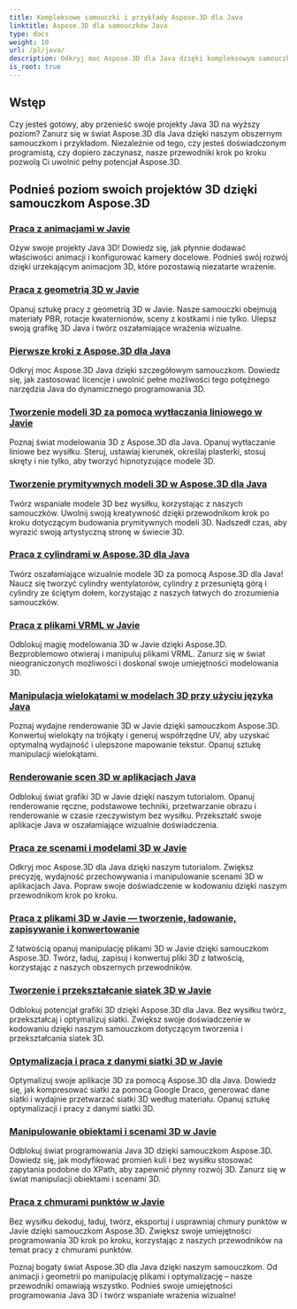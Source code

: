 ```yaml
---
title: Kompleksowe samouczki i przykłady Aspose.3D dla Java
linktitle: Aspose.3D dla samouczków Java
type: docs
weight: 10
url: /pl/java/
description: Odkryj moc Aspose.3D dla Java dzięki kompleksowym samouczkom. Ulepsz swoje projekty Java 3D dzięki samouczkom dotyczącym animacji, geometrii, licencjonowania i nie tylko!
is_root: true
---
```

## Wstęp

Czy jesteś gotowy, aby przenieść swoje projekty Java 3D na wyższy poziom? Zanurz się w świat Aspose.3D dla Java dzięki naszym obszernym samouczkom i przykładom. Niezależnie od tego, czy jesteś doświadczonym programistą, czy dopiero zaczynasz, nasze przewodniki krok po kroku pozwolą Ci uwolnić pełny potencjał Aspose.3D.

## Podnieś poziom swoich projektów 3D dzięki samouczkom Aspose.3D

### [Praca z animacjami w Javie](./animations/)

Ożyw swoje projekty Java 3D! Dowiedz się, jak płynnie dodawać właściwości animacji i konfigurować kamery docelowe. Podnieś swój rozwój dzięki urzekającym animacjom 3D, które pozostawią niezatarte wrażenie.

### [Praca z geometrią 3D w Javie](./geometry/)

Opanuj sztukę pracy z geometrią 3D w Javie. Nasze samouczki obejmują materiały PBR, rotacje kwaternionów, sceny z kostkami i nie tylko. Ulepsz swoją grafikę 3D Java i twórz oszałamiające wrażenia wizualne.

### [Pierwsze kroki z Aspose.3D dla Java](./licensing/)

Odkryj moc Aspose.3D Java dzięki szczegółowym samouczkom. Dowiedz się, jak zastosować licencje i uwolnić pełne możliwości tego potężnego narzędzia Java do dynamicznego programowania 3D.

### [Tworzenie modeli 3D za pomocą wytłaczania liniowego w Javie](./linear-extrusion/)

Poznaj świat modelowania 3D z Aspose.3D dla Java. Opanuj wytłaczanie liniowe bez wysiłku. Steruj, ustawiaj kierunek, określaj plasterki, stosuj skręty i nie tylko, aby tworzyć hipnotyzujące modele 3D.

### [Tworzenie prymitywnych modeli 3D w Aspose.3D dla Java](./primitive-3d-models/)

Twórz wspaniałe modele 3D bez wysiłku, korzystając z naszych samouczków. Uwolnij swoją kreatywność dzięki przewodnikom krok po kroku dotyczącym budowania prymitywnych modeli 3D. Nadszedł czas, aby wyrazić swoją artystyczną stronę w świecie 3D.

### [Praca z cylindrami w Aspose.3D dla Java](./cylinders/)

Twórz oszałamiające wizualnie modele 3D za pomocą Aspose.3D dla Java! Naucz się tworzyć cylindry wentylatorów, cylindry z przesuniętą górą i cylindry ze ściętym dołem, korzystając z naszych łatwych do zrozumienia samouczków.

### [Praca z plikami VRML w Javie](./vrml-files/)

Odblokuj magię modelowania 3D w Javie dzięki Aspose.3D. Bezproblemowo otwieraj i manipuluj plikami VRML. Zanurz się w świat nieograniczonych możliwości i doskonal swoje umiejętności modelowania 3D.

### [Manipulacja wielokątami w modelach 3D przy użyciu języka Java](./polygon/)

Poznaj wydajne renderowanie 3D w Javie dzięki samouczkom Aspose.3D. Konwertuj wielokąty na trójkąty i generuj współrzędne UV, aby uzyskać optymalną wydajność i ulepszone mapowanie tekstur. Opanuj sztukę manipulacji wielokątami.

### [Renderowanie scen 3D w aplikacjach Java](./rendering-3d-scenes/)

Odblokuj świat grafiki 3D w Javie dzięki naszym tutorialom. Opanuj renderowanie ręczne, podstawowe techniki, przetwarzanie obrazu i renderowanie w czasie rzeczywistym bez wysiłku. Przekształć swoje aplikacje Java w oszałamiające wizualnie doświadczenia.

### [Praca ze scenami i modelami 3D w Javie](./3d-scenes-and-models/)

Odkryj moc Aspose.3D dla Java dzięki naszym tutorialom. Zwiększ precyzję, wydajność przechowywania i manipulowanie scenami 3D w aplikacjach Java. Popraw swoje doświadczenie w kodowaniu dzięki naszym przewodnikom krok po kroku.

### [Praca z plikami 3D w Javie — tworzenie, ładowanie, zapisywanie i konwertowanie](./load-and-save/)

Z łatwością opanuj manipulację plikami 3D w Javie dzięki samouczkom Aspose.3D. Twórz, ładuj, zapisuj i konwertuj pliki 3D z łatwością, korzystając z naszych obszernych przewodników.

### [Tworzenie i przekształcanie siatek 3D w Javie](./transforming-3d-meshes/)

Odblokuj potencjał grafiki 3D dzięki Aspose.3D dla Java. Bez wysiłku twórz, przekształcaj i optymalizuj siatki. Zwiększ swoje doświadczenie w kodowaniu dzięki naszym samouczkom dotyczącym tworzenia i przekształcania siatek 3D.

### [Optymalizacja i praca z danymi siatki 3D w Javie](./3d-mesh-data/)

Optymalizuj swoje aplikacje 3D za pomocą Aspose.3D dla Java. Dowiedz się, jak kompresować siatki za pomocą Google Draco, generować dane siatki i wydajnie przetwarzać siatki 3D według materiału. Opanuj sztukę optymalizacji i pracy z danymi siatki 3D.

### [Manipulowanie obiektami i scenami 3D w Javie](./3d-objects-and-scenes/)

Odblokuj świat programowania Java 3D dzięki samouczkom Aspose.3D. Dowiedz się, jak modyfikować promień kuli i bez wysiłku stosować zapytania podobne do XPath, aby zapewnić płynny rozwój 3D. Zanurz się w świat manipulacji obiektami i scenami 3D.

### [Praca z chmurami punktów w Javie](./point-clouds/)

Bez wysiłku dekoduj, ładuj, twórz, eksportuj i usprawniaj chmury punktów w Javie dzięki samouczkom Aspose.3D. Zwiększ swoje umiejętności programowania 3D krok po kroku, korzystając z naszych przewodników na temat pracy z chmurami punktów.

Poznaj bogaty świat Aspose.3D dla Java dzięki naszym samouczkom. Od animacji i geometrii po manipulację plikami i optymalizację – nasze przewodniki omawiają wszystko. Podnieś swoje umiejętności programowania Java 3D i twórz wspaniałe wrażenia wizualne!